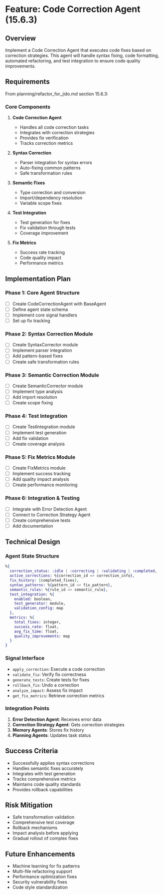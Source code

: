 # Feature: Code Correction Agent (15.6.3)

## Overview
Implement a Code Correction Agent that executes code fixes based on correction strategies. This agent will handle syntax fixing, code formatting, automated refactoring, and test integration to ensure code quality improvements.

## Requirements
From planning/refactor_for_jido.md section 15.6.3:

### Core Components
1. **Code Correction Agent**
   - Handles all code correction tasks
   - Integrates with correction strategies
   - Provides fix verification
   - Tracks correction metrics

2. **Syntax Correction**
   - Parser integration for syntax errors
   - Auto-fixing common patterns
   - Safe transformation rules

3. **Semantic Fixes**
   - Type correction and conversion
   - Import/dependency resolution
   - Variable scope fixes

4. **Test Integration**
   - Test generation for fixes
   - Fix validation through tests
   - Coverage improvement

5. **Fix Metrics**
   - Success rate tracking
   - Code quality impact
   - Performance metrics

## Implementation Plan

### Phase 1: Core Agent Structure
- [ ] Create CodeCorrectionAgent with BaseAgent
- [ ] Define agent state schema
- [ ] Implement core signal handlers
- [ ] Set up fix tracking

### Phase 2: Syntax Correction Module
- [ ] Create SyntaxCorrector module
- [ ] Implement parser integration
- [ ] Add pattern-based fixes
- [ ] Create safe transformation rules

### Phase 3: Semantic Correction Module
- [ ] Create SemanticCorrector module
- [ ] Implement type analysis
- [ ] Add import resolution
- [ ] Create scope fixing

### Phase 4: Test Integration
- [ ] Create TestIntegration module
- [ ] Implement test generation
- [ ] Add fix validation
- [ ] Create coverage analysis

### Phase 5: Fix Metrics Module
- [ ] Create FixMetrics module
- [ ] Implement success tracking
- [ ] Add quality impact analysis
- [ ] Create performance monitoring

### Phase 6: Integration & Testing
- [ ] Integrate with Error Detection Agent
- [ ] Connect to Correction Strategy Agent
- [ ] Create comprehensive tests
- [ ] Add documentation

## Technical Design

### Agent State Structure
```elixir
%{
  correction_status: :idle | :correcting | :validating | :completed,
  active_corrections: %{correction_id => correction_info},
  fix_history: [completed_fixes],
  syntax_patterns: %{pattern_id => fix_pattern},
  semantic_rules: %{rule_id => semantic_rule},
  test_integration: %{
    enabled: boolean,
    test_generator: module,
    validation_config: map
  },
  metrics: %{
    total_fixes: integer,
    success_rate: float,
    avg_fix_time: float,
    quality_improvements: map
  }
}
```

### Signal Interface
- `apply_correction`: Execute a code correction
- `validate_fix`: Verify fix correctness
- `generate_tests`: Create tests for fixes
- `rollback_fix`: Undo a correction
- `analyze_impact`: Assess fix impact
- `get_fix_metrics`: Retrieve correction metrics

### Integration Points
1. **Error Detection Agent**: Receives error data
2. **Correction Strategy Agent**: Gets correction strategies
3. **Memory Agents**: Stores fix history
4. **Planning Agents**: Updates task status

## Success Criteria
- Successfully applies syntax corrections
- Handles semantic fixes accurately
- Integrates with test generation
- Tracks comprehensive metrics
- Maintains code quality standards
- Provides rollback capabilities

## Risk Mitigation
- Safe transformation validation
- Comprehensive test coverage
- Rollback mechanisms
- Impact analysis before applying
- Gradual rollout of complex fixes

## Future Enhancements
- Machine learning for fix patterns
- Multi-file refactoring support
- Performance optimization fixes
- Security vulnerability fixes
- Code style standardization